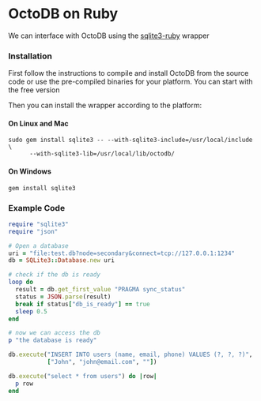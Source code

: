 OctoDB on Ruby
==============

We can interface with OctoDB using the [sqlite3-ruby](https://github.com/sparklemotion/sqlite3-ruby) wrapper


### Installation

First follow the instructions to compile and install OctoDB from the source code or use
the pre-compiled binaries for your platform. You can start with the free version

Then you can install the wrapper according to the platform:

#### On Linux and Mac

    sudo gem install sqlite3 -- --with-sqlite3-include=/usr/local/include \
          --with-sqlite3-lib=/usr/local/lib/octodb/

#### On Windows

    gem install sqlite3


### Example Code

```ruby
require "sqlite3"
require "json"

# Open a database
uri = "file:test.db?node=secondary&connect=tcp://127.0.0.1:1234"
db = SQLite3::Database.new uri

# check if the db is ready
loop do
  result = db.get_first_value "PRAGMA sync_status"
  status = JSON.parse(result)
  break if status["db_is_ready"] == true
  sleep 0.5
end

# now we can access the db
p "the database is ready"

db.execute("INSERT INTO users (name, email, phone) VALUES (?, ?, ?)",
           ["John", "john@email.com", ""])

db.execute("select * from users") do |row|
  p row
end
```
